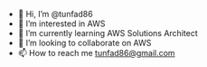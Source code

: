 - 👋 Hi, I’m @tunfad86
- 👀 I’m interested in AWS
- 🌱 I’m currently learning AWS Solutions Architect
- 💞️ I’m looking to collaborate on AWS
- 📫 How to reach me tunfad86@gmail.com

<!---
tunfad86/tunfad86 is a ✨ special ✨ repository because its `README.md` (this file) appears on your GitHub profile.
You can click the Preview link to take a look at your changes.
--->
